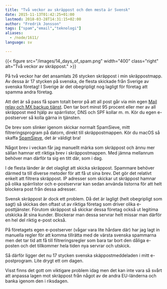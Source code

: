 ```yaml
---
title: "Två veckor av skräppost och den mesta är Svensk"
date: 2015-11-13T01:42:25+01:00
lastmod: 2018-03-28T14:31:15+02:00
author: "Fredrik Jonsson"
tags: ["spam","email","teknologi"]
aliases:
  - /node/1611/
language: sv

---
```


{{< figure src="/images/14_days_of_spam.png" width="400" class="right" alt="Två veckor av skräppost." >}}

På två veckor har det ansamlats 26 stycken skräppost i min skräppostmapp. Av dessa är 17 stycken på svenska, de flesta skickade från Sverige av svenska företag! I Sverige är det obegripligt nog lagligt för företag att spamma andra företag.

Att det är så pass få spam totalt beror på att all post går via min egen [Mail relay och MX backup tjänst](https://xdeb.net/mailrelay). Den tar bort minst 95 procent eller mer av all skräppost med hjälp av spärrlistor, DNS och SPF kollar m. m. Kör du egen e-postserver så kolla gärna in tjänsten.

De brev som slinker igenom skickar normalt SpamSieve, mitt filtreringsprogram på datorn, direkt till skräppostmappen. Kör du macOS så skaffa [SpamSieve](https://c-command.com/spamsieve/), det är väldigt bra!

Något brev i veckan får jag manuellt märka som skräppost och ännu mer sällan hamnar ett riktiga brev i skräppostmappen. Med jämna mellanrum behöver man därför ta sig en titt där, som i dag.

I de flesta länder är det olagligt att skicka skräppost. Spammare behöver därmed ta till diverse metoder för att få ut sina brev. Det gör det relativt enkelt att filtrera skräppost. IP adresser som skickar ut skräppost hamnar på olika spärrlistor och e-postservrar kan sedan använda listorna för att helt blockera post från dessa adresser.

Svensk skräppost är dock ett problem. Då det är lagligt (helt obegripligt som sagt) så skickas den oftast ut av riktiga företag som driver olika e-posttjänster. Förutom skräppost så skickar dessa företag också ut legitima utskicka åt sina kunder. Blockerar man dessa servrar helt missar man därför en hel del riktig e-post också.

På företagets egen e-postserver (vågar vara lite hårdare där) har jag lagt in manuella regler för att komma tillrätta med de värsta svenska spammarna men det tar tid att få till filtreringsregler som bara tar bort den dåliga e-posten och det tillkommer hela tiden nya servrar och utskick.

Så därför ligger det nu 17 stycken svenska skäppostmeddeladen i mitt e-postprogram. Lite drygt ett om dagen.

Visst finns det gott om viktigare problem idag men det kan inte vara så svårt att anpassa lagen mot skräppost från något av de andra EU-länderna och banka igenom den i riksdagen. 

